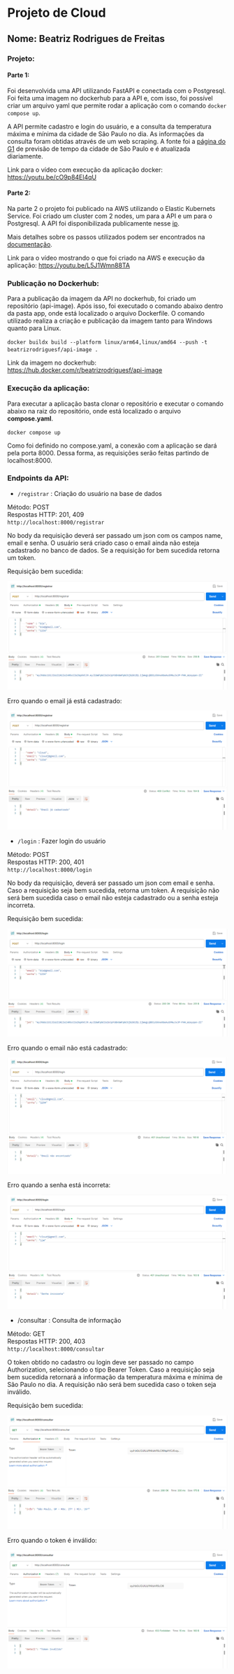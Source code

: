 # Projeto de Cloud

## Nome: Beatriz Rodrigues de Freitas

### Projeto:

#### Parte 1:

Foi desenvolvida uma API utilizando FastAPI e conectada com o Postgresql. Foi feita uma imagem no dockerhub para a API e, com isso, foi possível criar um arquivo yaml que permite rodar a aplicação com o comando `docker compose up`.

A API permite cadastro e login do usuário, e a consulta da temperatura máxima e mínima da cidade de São Paulo no dia. As informações da consulta foram obtidas através de um web scraping. A fonte foi a [página do G1](https://g1.globo.com/previsao-do-tempo/sp/sao-paulo.ghtml) de previsão de tempo da cidade de São Paulo e é atualizada diariamente.

Link para o vídeo com execução da aplicação docker: https://youtu.be/cO9p84El4qU

#### Parte 2:

Na parte 2 o projeto foi publicado na AWS utilizando o Elastic Kubernets Service. Foi criado um cluster com 2 nodes, um para a API e um para o Postgresql. A API foi disponibilizada publicamente nesse [ip](http://a2bba3ecd5f6445868ac3407a8fdc70d-132096921.us-east-1.elb.amazonaws.com/).

Mais detalhes sobre os passos utilizados podem ser encontrados na [documentação](https://beatrizrodriguesf.github.io/projeto-cloud/aws/).

Link para o vídeo mostrando o que foi criado na AWS e execução da aplicação: https://youtu.be/L5J1Wmn88TA

### Publicação no Dockerhub:

Para a publicação da imagem da API no dockerhub, foi criado um repositório (api-image). Após isso, foi executado o comando abaixo dentro da pasta app, onde está localizado o arquivo Dockerfile. O comando utilizado realiza a criação e publicação da imagem tanto para Windows quanto para Linux.

`docker buildx build --platform linux/arm64,linux/amd64 --push -t beatrizrodriguesf/api-image .`

Link da imagem no dockerhub: https://hub.docker.com/r/beatrizrodriguesf/api-image

### Execução da aplicação:

Para executar a aplicação basta clonar o repositório e executar o comando abaixo na raiz do repositório, onde está localizado o arquivo **compose.yaml**.

`docker compose up`

Como foi definido no compose.yaml, a conexão com a aplicação se dará pela porta 8000. Dessa forma, as requisições serão feitas partindo de localhost:8000.

### Endpoints da API:

- `/registrar` : Criação do usuário na base de dados

Método: POST  
Respostas HTTP: 201, 409  
`http://localhost:8000/registrar`

No body da requisição deverá ser passado um json com os campos name, email e senha. O usuário será criado caso o email ainda não esteja cadastrado no banco de dados. Se a requisição for bem sucedida retorna um token.

Requisição bem sucedida:

![Requisição bem sucedida](./images/post-registrar.PNG)

Erro quando o email já está cadastrado:

![Erro](./images/registrar-erro.PNG)

- `/login` : Fazer login do usuário

Método: POST  
Respostas HTTP: 200, 401  
`http://localhost:8000/login`

No body da requisição, deverá ser passado um json com email e senha. Caso a requisição seja bem sucedida, retorna um token. A requisição não será bem sucedida caso o email não esteja cadastrado ou a senha esteja incorreta.

Requisição bem sucedida:

![Requisição bem sucedida](./images/post-login.PNG)

Erro quando o email não está cadastrado:

![Erro email](./images/login-email-erro.PNG)

Erro quando a senha está incorreta:

![Erro senha](./images/login-senha-erro.PNG)

- /consultar : Consulta de informação

Método: GET  
Respostas HTTP: 200, 403  
`http://localhost:8000/consultar`

O token obtido no cadastro ou login deve ser passado no campo Authorization, selecionando o tipo Bearer Token. Caso a requisição seja bem sucedida retornará a informação da temperatura máxima e mínima de São Paulo no dia. A requisição não será bem sucedida caso o token seja inválido.

Requisição bem sucedida:

![Requisição consulta](./images/get-consultar.PNG)

Erro quando o token é inválido:

![Erro token](./images/consultar-erro.PNG)